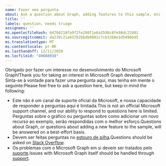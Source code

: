 ```yaml
---
name: Fazer uma pergunta
about: Ask a question about Graph, adding features to this sample, etc.
title: ''
labels: question, needs triage
assignees: ''
ms.openlocfilehash: 64704218fa9f2fe280f1e6a3598c8fe98dc22d01
ms.sourcegitcommit: da239c21a43782bbdb9802c7cb3368e1d5496b45
ms.translationtype: MT
ms.contentlocale: pt-BR
ms.lasthandoff: 12/11/2020
ms.locfileid: "49660938"
---
```

<span data-ttu-id="8dc46-102">Obrigado por fazer um interesse no desenvolvimento do Microsoft Graph!</span><span class="sxs-lookup"><span data-stu-id="8dc46-102">Thank you for taking an interest in Microsoft Graph development!</span></span> <span data-ttu-id="8dc46-103">Sinta-se à vontade para fazer uma pergunta aqui, mas tenha em mente o seguinte:</span><span class="sxs-lookup"><span data-stu-id="8dc46-103">Please feel free to ask a question here, but keep in mind the following:</span></span>

- <span data-ttu-id="8dc46-104">Este não é um canal de suporte oficial da Microsoft, e nossa capacidade de responder a perguntas aqui é limitada.</span><span class="sxs-lookup"><span data-stu-id="8dc46-104">This is not an official Microsoft support channel, and our ability to respond to questions here is limited.</span></span> <span data-ttu-id="8dc46-105">Perguntas sobre o gráfico ou perguntas sobre como adicionar um novo recurso ao exemplo, serão respondidas com o melhor esforço.</span><span class="sxs-lookup"><span data-stu-id="8dc46-105">Questions about Graph, or questions about adding a new feature to the sample, will be answered on a best-effort basis.</span></span>
- <span data-ttu-id="8dc46-106">Devem ser feitas perguntas no [estouro de pilha](https://stackoverflow.com/questions/tagged/microsoft-graph).</span><span class="sxs-lookup"><span data-stu-id="8dc46-106">Questions should be asked on [Stack Overflow](https://stackoverflow.com/questions/tagged/microsoft-graph).</span></span>
- <span data-ttu-id="8dc46-107">Os problemas com o Microsoft Graph em si devem ser tratados pelo [suporte](https://developer.microsoft.com/graph/support).</span><span class="sxs-lookup"><span data-stu-id="8dc46-107">Issues with Microsoft Graph itself should be handled through [support](https://developer.microsoft.com/graph/support).</span></span>
